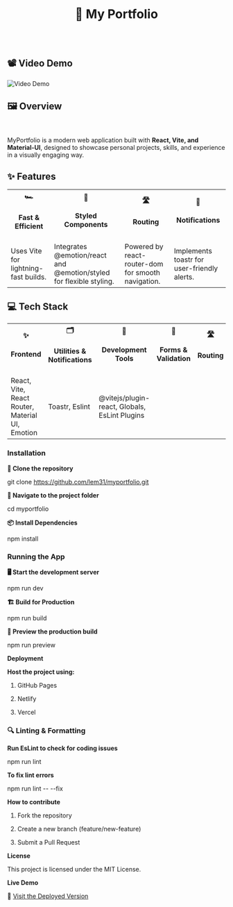 <div align="center">
<h1><strong>💼 My Portfolio </strong></h1>
<br><br>
</div>


<h2> 📽  <strong>Video Demo </strong></h2>




<img src="src/assets/Images/PortfolioVid.gif" alt="Video Demo">



<h2> 🖼 <strong> Overview </strong> </h2> <br>

MyPortfolio is a modern web application built with **React, Vite, and Material-UI**, designed to showcase personal projects, skills, and experience in a visually engaging way.


<h2><strong>✨ Features</strong> </h2>

<table>
    <tr>
        <th><strong>🏎️ <h4>Fast & Efficient</h4></strong></th>
        <th><strong>🎨 <h4>Styled Components</h4></strong></th>
        <th><strong>🛣️ <h4>Routing</h4></strong></th>
        <th><strong>🔔 <h4>Notifications</h4></strong></th>
    </tr>
    <tr>
        <td>Uses Vite for lightning-fast builds. </td>
        <td>Integrates @emotion/react and @emotion/styled for flexible styling.</td>
        <td>Powered by react-router-dom for smooth navigation.</td>
        <td>Implements toastr for user-friendly alerts.</td>
    </tr>
</table>


<h2> <strong> 💻 Tech Stack </strong> </h2>

<table>
<tr>
<th align='center' > ✨<strong><h4>Frontend </h4> </strong>  </th>
<th align='center' > 🗂️ <strong><h4> Utilities & Notifications </h4> </strong> </th>
<th align='center' >  🎨 <strong><h4> Development Tools</h4></strong>  </th>
<th align='center' > 📝 <strong> <h4>Forms & Validation</h4> </strong>  </th>
<th align='center' > 🛣️ <strong> <h4>Routing</h4> </strong>  </th>
<th align='center' > 🛠️ <strong> <h4>Development Tools</h4></strong></th>
</tr>
<tr>
    <td>React, Vite, React Router, Material UI, Emotion</td>
    <td>Toastr, Eslint</td>
    <td>@vitejs/plugin-react, Globals, EsLint Plugins</td>

  </tr>
  </table>

<h3><strong>Installation</strong></h3>

**🚀 Clone the repository**

git clone https://github.com/lem31/myportfolio.git

**📁 Navigate to the project folder**

cd myportfolio

**📦 Install Dependencies**

npm install

<h3><strong>Running the App</strong></h3>

**🖥️ Start the development server**

npm run dev

**🏗️ Build for Production**

npm run build

**👀 Preview the production build**

npm run preview


**Deployment**

**Host the project using:**

1. GitHub Pages

2. Netlify

3. Vercel

<h3>🔍 Linting & Formatting</h3>

**Run EsLint to check for coding issues**

npm run lint

**To fix lint errors**

npm run lint -- --fix

**How to contribute**

1. Fork the repository

2. Create a new branch (feature/new-feature)

3. Submit a Pull Request

**License**

This project is licensed under the MIT License.

**Live Demo**

🚀 [Visit the Deployed Version](https://my-portfolio-rose-iota-33.vercel.app/)
